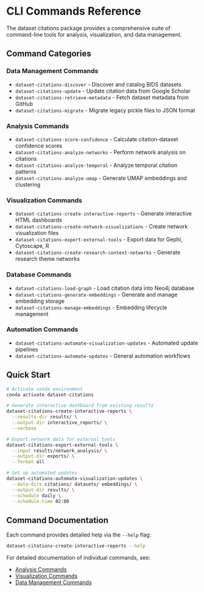 # CLI Commands Reference

The dataset citations package provides a comprehensive suite of command-line tools for analysis, visualization, and data management.

## Command Categories

### Data Management Commands
- `dataset-citations-discover` - Discover and catalog BIDS datasets
- `dataset-citations-update` - Update citation data from Google Scholar
- `dataset-citations-retrieve-metadata` - Fetch dataset metadata from GitHub
- `dataset-citations-migrate` - Migrate legacy pickle files to JSON format

### Analysis Commands
- `dataset-citations-score-confidence` - Calculate citation-dataset confidence scores
- `dataset-citations-analyze-networks` - Perform network analysis on citations
- `dataset-citations-analyze-temporal` - Analyze temporal citation patterns
- `dataset-citations-analyze-umap` - Generate UMAP embeddings and clustering

### Visualization Commands
- `dataset-citations-create-interactive-reports` - Generate interactive HTML dashboards
- `dataset-citations-create-network-visualizations` - Create network visualization files
- `dataset-citations-export-external-tools` - Export data for Gephi, Cytoscape, R
- `dataset-citations-create-research-context-networks` - Generate research theme networks

### Database Commands
- `dataset-citations-load-graph` - Load citation data into Neo4j database
- `dataset-citations-generate-embeddings` - Generate and manage embedding storage
- `dataset-citations-manage-embeddings` - Embedding lifecycle management

### Automation Commands
- `dataset-citations-automate-visualization-updates` - Automated update pipelines
- `dataset-citations-automate-updates` - General automation workflows

## Quick Start

```bash
# Activate conda environment
conda activate dataset-citations

# Generate interactive dashboard from existing results
dataset-citations-create-interactive-reports \
  --results-dir results/ \
  --output-dir interactive_reports/ \
  --verbose

# Export network data for external tools
dataset-citations-export-external-tools \
  --input results/network_analysis/ \
  --output-dir exports/ \
  --format all

# Set up automated updates
dataset-citations-automate-visualization-updates \
  --data-dirs citations/ datasets/ embeddings/ \
  --output-dir results/ \
  --schedule daily \
  --schedule-time 02:00
```

## Command Documentation

Each command provides detailed help via the `--help` flag:

```bash
dataset-citations-create-interactive-reports --help
```

For detailed documentation of individual commands, see:
- [Analysis Commands](analysis-commands.md)
- [Visualization Commands](visualization-commands.md) 
- [Data Management Commands](data-management.md)
